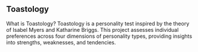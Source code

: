 # <h2> Toastology </h2>
What is Toastology?
Toastology is a personality test inspired by the theory of Isabel Myers and Katharine Briggs. This project assesses individual preferences across four dimensions of personality types, providing insights into strengths, weaknesses, and tendencies.
